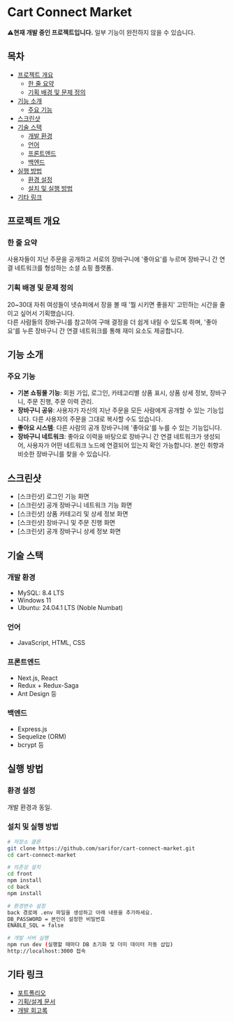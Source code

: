 # Cart Connect Market <!-- omit in toc -->

⚠️**현재 개발 중인 프로젝트입니다.** 일부 기능이 완전하지 않을 수 있습니다.

## 목차 <!-- omit in toc -->
- [프로젝트 개요](#프로젝트-개요)
  - [한 줄 요약](#한-줄-요약)
  - [기획 배경 및 문제 정의](#기획-배경-및-문제-정의)
- [기능 소개](#기능-소개)
  - [주요 기능](#주요-기능)
- [스크린샷](#스크린샷)
- [기술 스택](#기술-스택)
  - [개발 환경](#개발-환경)
  - [언어](#언어)
  - [프론트엔드](#프론트엔드)
  - [백엔드](#백엔드)
- [실행 방법](#실행-방법)
  - [환경 설정](#환경-설정)
  - [설치 및 실행 방법](#설치-및-실행-방법)
- [기타 링크](#기타-링크)


## 프로젝트 개요
### 한 줄 요약
사용자들이 지난 주문을 공개하고 서로의 장바구니에 '좋아요'를 누르며 장바구니 간 연결 네트워크를 형성하는 소셜 쇼핑 플랫폼.

### 기획 배경 및 문제 정의
20~30대 자취 여성들이 넷슈퍼에서 장을 볼 때 '뭘 시키면 좋을지' 고민하는 시간을 줄이고 싶어서 기획했습니다.<br>
다른 사람들의 장바구니를 참고하여 구매 결정을 더 쉽게 내릴 수 있도록 하며, '좋아요'를 누른 장바구니 간 연결 네트워크를 통해 재미 요소도 제공합니다.

## 기능 소개
### 주요 기능
- **기본 쇼핑몰 기능**: 회원 가입, 로그인, 카테고리별 상품 표시, 상품 상세 정보, 장바구니, 주문 진행, 주문 이력 관리.
- **장바구니 공유**: 사용자가 자신의 지난 주문을 모든 사람에게 공개할 수 있는 기능입니다. 다른 사용자의 주문을 그대로 복사할 수도 있습니다.
- **좋아요 시스템**: 다른 사람의 공개 장바구니에 '좋아요'를 누를 수 있는 기능입니다.
- **장바구니 네트워크**: 좋아요 이력을 바탕으로 장바구니 간 연결 네트워크가 생성되어, 사용자가 어떤 네트워크 노드에 연결되어 있는지 확인 가능합니다. 본인 취향과 비슷한 장바구니를 찾을 수 있습니다.

## 스크린샷
- [스크린샷] 로그인 기능 화면 
- [스크린샷] 공개 장바구니 네트워크 기능 화면
- [스크린샷] 상품 카테고리 및 상세 정보 화면
- [스크린샷] 장바구니 및 주문 진행 화면
- [스크린샷] 공개 장바구니 상세 정보 화면

## 기술 스택
### 개발 환경
- MySQL: 8.4 LTS
- Windows 11
- Ubuntu: 24.04.1 LTS (Noble Numbat)

### 언어
- JavaScript, HTML, CSS

### 프론트엔드
- Next.js, React
- Redux + Redux-Saga
- Ant Design 등

### 백엔드
- Express.js
- Sequelize (ORM)
- bcrypt 등

## 실행 방법

### 환경 설정
개발 환경과 동일.

### 설치 및 실행 방법
```bash
# 저장소 클론
git clone https://github.com/sarifor/cart-connect-market.git
cd cart-connect-market

# 의존성 설치
cd front
npm install
cd back
npm install

# 환경변수 설정
back 경로에 .env 파일을 생성하고 아래 내용을 추가하세요.
DB_PASSWORD = 본인이 설정한 비밀번호
ENABLE_SQL = false

# 개발 서버 실행
npm run dev (실행할 때마다 DB 초기화 및 더미 데이터 자동 삽입)
http://localhost:3000 접속

```

## 기타 링크
- [포트폴리오]()
- [기획/설계 문서]()
- [개발 회고록]()